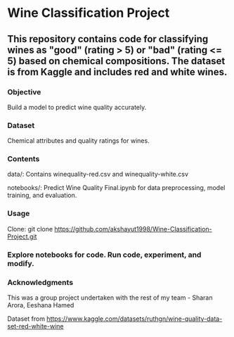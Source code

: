 # Wine Classification Project

## This repository contains code for classifying wines as "good" (rating > 5) or "bad" (rating <= 5) based on chemical compositions. The dataset is from Kaggle and includes red and white wines.

### Objective

Build a model to predict wine quality accurately.

### Dataset

Chemical attributes and quality ratings for wines.

### Contents

data/: Contains winequality-red.csv and winequality-white.csv

notebooks/: Predict Wine Quality Final.ipynb for data preprocessing, model training, and evaluation.

### Usage

Clone: git clone https://github.com/akshayut1998/Wine-Classification-Project.git

### Explore notebooks for code. Run code, experiment, and modify.

### Acknowledgments

This was a group project undertaken with the rest of my team - Sharan Arora, Eeshana Hamed

Dataset from https://www.kaggle.com/datasets/ruthgn/wine-quality-data-set-red-white-wine
